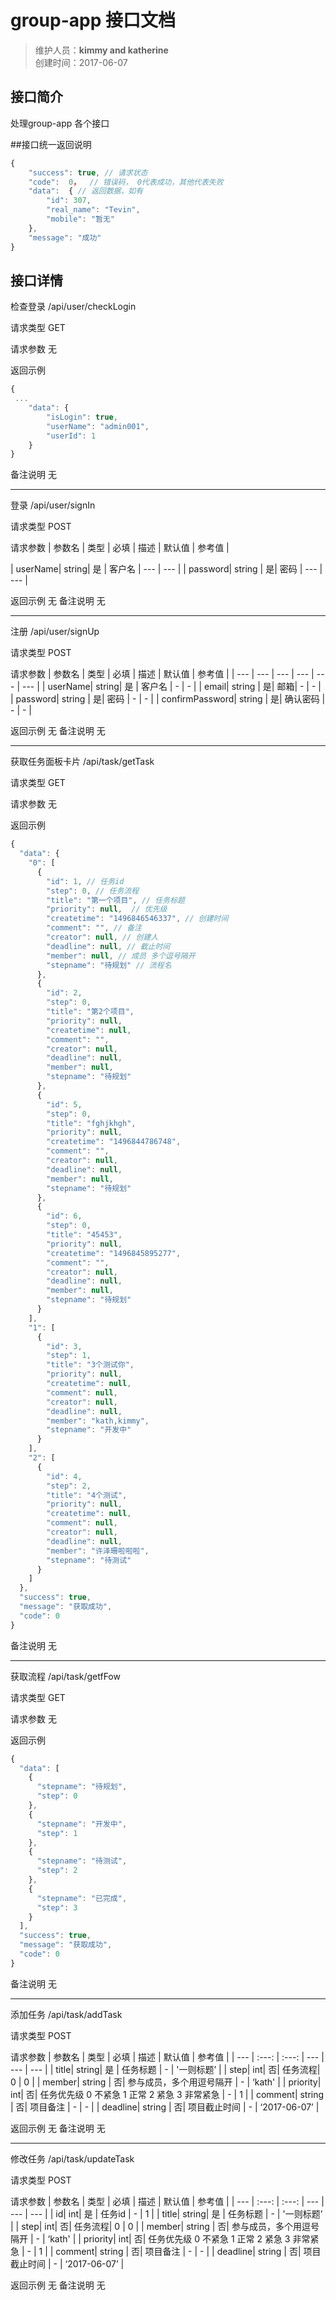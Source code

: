 # group-app 接口文档
>维护人员：**kimmy and katherine**  
>创建时间：2017-06-07

## 接口简介
处理group-app 各个接口

##接口统一返回说明
```javascript
{
	"success": true, // 请求状态
    "code":  0，  // 错误码， 0代表成功，其他代表失败
    "data":  { // 返回数据，如有
        "id": 307,
        "real_name": "Tevin",
        "mobile": "暂无"
    },
    "message": "成功"
}
```

## 接口详情

检查登录
/api/user/checkLogin

 请求类型
GET

 请求参数
无

返回示例
```javascript
{
 ...
    "data": {
        "isLogin": true,  
        "userName": "admin001",  
        "userId": 1
    }
}
```
 备注说明
无
<hr>
登录
/api/user/signIn

 请求类型
POST

 请求参数
| 参数名 | 类型 | 必填 | 描述 | 默认值 | 参考值 |

| userName| string| 是 | 客户名 | --- | --- |
| password| string | 是| 密码 | --- | --- |

返回示例
无
 备注说明
无
<hr>
注册
/api/user/signUp

 请求类型
POST

 请求参数
| 参数名 | 类型 | 必填 | 描述 | 默认值 | 参考值 |
| --- | --- | --- | --- | --- | --- |
| userName| string| 是 | 客户名 | - | - |
| email| string | 是| 邮箱| - | - |
| password| string | 是| 密码 | - | - |
| confirmPassword| string | 是| 确认密码 | - | - |

返回示例
无
 备注说明
无
<hr>
获取任务面板卡片
/api/task/getTask

 请求类型
GET

 请求参数
无

返回示例
```javascript
{
  "data": {
    "0": [
      {
        "id": 1, // 任务id
        "step": 0, // 任务流程
        "title": "第一个项目", // 任务标题
        "priority": null,  // 优先级
        "createtime": "1496846546337", // 创建时间
        "comment": "", // 备注
        "creator": null, // 创建人
        "deadline": null, // 截止时间
        "member": null, // 成员 多个逗号隔开
        "stepname": "待规划" // 流程名
      },
      {
        "id": 2,
        "step": 0,
        "title": "第2个项目",
        "priority": null,
        "createtime": null,
        "comment": "",
        "creator": null,
        "deadline": null,
        "member": null,
        "stepname": "待规划"
      },
      {
        "id": 5,
        "step": 0,
        "title": "fghjkhgh",
        "priority": null,
        "createtime": "1496844786748",
        "comment": "",
        "creator": null,
        "deadline": null,
        "member": null,
        "stepname": "待规划"
      },
      {
        "id": 6,
        "step": 0,
        "title": "45453",
        "priority": null,
        "createtime": "1496845895277",
        "comment": "",
        "creator": null,
        "deadline": null,
        "member": null,
        "stepname": "待规划"
      }
    ],
    "1": [
      {
        "id": 3,
        "step": 1,
        "title": "3个测试你",
        "priority": null,
        "createtime": null,
        "comment": null,
        "creator": null,
        "deadline": null,
        "member": "kath,kimmy",
        "stepname": "开发中"
      }
    ],
    "2": [
      {
        "id": 4,
        "step": 2,
        "title": "4个测试",
        "priority": null,
        "createtime": null,
        "comment": null,
        "creator": null,
        "deadline": null,
        "member": "许泽珊啦啦啦",
        "stepname": "待测试"
      }
    ]
  },
  "success": true,
  "message": "获取成功",
  "code": 0
}
```
 备注说明
无

<hr>
获取流程
/api/task/getfFow

 请求类型
GET

 请求参数
无

返回示例
```javascript
{
  "data": [
    {
      "stepname": "待规划",
      "step": 0
    },
    {
      "stepname": "开发中",
      "step": 1
    },
    {
      "stepname": "待测试",
      "step": 2
    },
    {
      "stepname": "已完成",
      "step": 3
    }
  ],
  "success": true,
  "message": "获取成功",
  "code": 0
}
```
 备注说明
无

<hr>
添加任务
/api/task/addTask

 请求类型
POST

 请求参数
| 参数名 | 类型 | 必填 | 描述 | 默认值 | 参考值 |
| --- | :---: | :---: | --- | --- | --- |
| title| string| 是 | 任务标题 | - | '一则标题’ |
| step| int| 否| 任务流程| 0 | 0 |
| member| string | 否| 参与成员，多个用逗号隔开 | - | ‘kath' |
| priority| int| 否| 任务优先级 0 不紧急 1 正常 2 紧急 3 非常紧急 | - | 1 |
| comment| string | 否| 项目备注 | - | - |
| deadline| string | 否| 项目截止时间 | - | ‘2017-06-07’ |

返回示例
无
 备注说明
无

<hr>
修改任务
/api/task/updateTask

 请求类型
POST

 请求参数
| 参数名 | 类型 | 必填 | 描述 | 默认值 | 参考值 |
| --- | :---: | :---: | --- | --- | --- |
| id| int| 是 | 任务id | - | 1 |
| title| string| 是 | 任务标题 | - | '一则标题’ |
| step| int| 否| 任务流程| 0 | 0 |
| member| string | 否| 参与成员，多个用逗号隔开 | - | ‘kath' |
| priority| int| 否| 任务优先级 0 不紧急 1 正常 2 紧急 3 非常紧急 | - | 1 |
| comment| string | 否| 项目备注 | - | - |
| deadline| string | 否| 项目截止时间 | - | ‘2017-06-07’ |

返回示例
无
 备注说明
无









